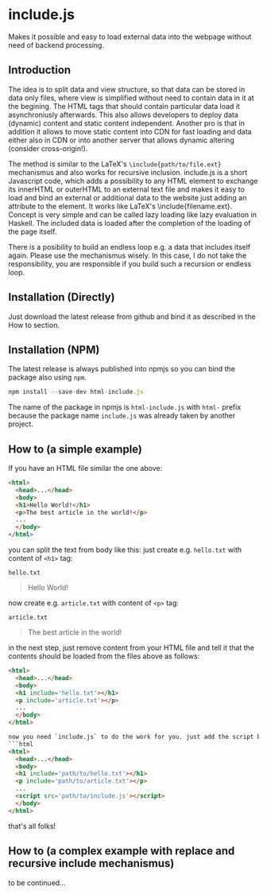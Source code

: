 # include.js
Makes it possible and easy to load external data into the webpage without need of backend processing.

## Introduction
The idea is to split data and view structure, so that data can be stored in data only files, where view is simplified without need to contain data in it at the begining. The HTML tags that should contain particular data load it asynchroniusly afterwards. This also allows developers to deploy data (dynamic) content and static content independent. Another pro is that in addition it allows to move static content into CDN for fast loading and data either also in CDN or into another server that allows dynamic altering (consider cross-origin!).

The method is similar to the LaTeX's `\include{path/to/file.ext}` mechanismus and also works for recursive inclusion.
include.js is a short Javascript code, which adds a possibility to any HTML element to exchange its innerHTML or outerHTML to an external text file and makes it easy to load and bind an external or additional data to the website just adding an attribute to the element. It works like LaTeX's \include{filename.ext}. Concept is very simple and can be called lazy loading like lazy evaluation in Haskell. The included data is loaded after the completion of the loading of the page itself.

There is a posibility to build an endless loop e.g. a data that includes itself again. Please use the mechanismus wisely.
In this case, I do not take the responsibility, you are responsible if you build such a recursion or endless loop.

## Installation (Directly)
Just download the latest release from github and bind it as described in the How to section.

## Installation (NPM)
The latest release is always published into npmjs so you can bind the package also using `npm`.
```javascript
npm install --save-dev html-include.js
```
The name of the package in npmjs is `html-include.js` with `html-` prefix because the package name `include.js` was already taken by another project.

## How to (a simple example)
If you have an HTML file similar the one above:
```html
<html>
  <head>...</head>
  <body>
  <h1>Hello World!</h1>
  <p>The best article in the world!</p>
  ...
  </body>
</html>
```

you can split the text from body like this:
just create e.g. `hello.txt` with content of `<h1>` tag:

`hello.txt`
>Hello World!

now create e.g. `article.txt` with content of `<p>` tag:

`article.txt`
>The best article in the world!

in the next step, just remove content from your HTML file and tell it that the contents should be loaded from the files above as follows:
```html
<html>
  <head>...</head>
  <body>
  <h1 include='hello.txt'></h1>
  <p include='article.txt'></p>
  ...
  </body>
</html>

now you need `include.js` to do the work for you. just add the script before closing `<body>` tag:
```html
<html>
  <head>...</head>
  <body>
  <h1 include='path/to/hello.txt'></h1>
  <p include='path/to/article.txt'></p>
  ...
  <script src='path/to/include.js'></script>
  </body>
</html>
```

that's all folks!

## How to (a complex example with replace and recursive include mechanismus)
to be continued...
